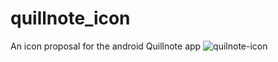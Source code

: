 # quillnote_icon
An icon proposal for the android Quillnote app
![quilnote-icon](https://user-images.githubusercontent.com/73711460/127912785-9c70040a-e6c9-497c-b7a7-b375e3ac3a8e.png)
